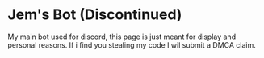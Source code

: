 # Jem's Bot (Discontinued)
My main bot used for discord, this page is just meant for display and personal reasons. If i find you stealing my code I wil submit a DMCA claim.
